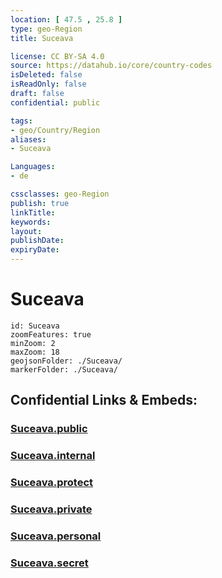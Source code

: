 ```yaml
---
location: [ 47.5 , 25.8 ] 
type: geo-Region
title: Suceava

license: CC BY-SA 4.0
source: https://datahub.io/core/country-codes
isDeleted: false
isReadOnly: false
draft: false
confidential: public

tags:
- geo/Country/Region
aliases:
- Suceava

Languages:
- de

cssclasses: geo-Region
publish: true
linkTitle: 
keywords: 
layout: 
publishDate: 
expiryDate: 
---
```


# Suceava

```leaflet
id: Suceava
zoomFeatures: true 
minZoom: 2 
maxZoom: 18
geojsonFolder: ./Suceava/
markerFolder: ./Suceava/
```


## Confidential Links & Embeds: 

### [Suceava.public](/_public/\Earth\Continent\Europe\Europe~East\Romania\Regions~Romania\Romania~Nord-EstSuceava.public.md) 

### [Suceava.internal](/_internal/\Earth\Continent\Europe\Europe~East\Romania\Regions~Romania\Romania~Nord-EstSuceava.internal.md) 

### [Suceava.protect](/_protect/\Earth\Continent\Europe\Europe~East\Romania\Regions~Romania\Romania~Nord-EstSuceava.protect.md) 

### [Suceava.private](/_private/\Earth\Continent\Europe\Europe~East\Romania\Regions~Romania\Romania~Nord-EstSuceava.private.md) 

### [Suceava.personal](/_personal/\Earth\Continent\Europe\Europe~East\Romania\Regions~Romania\Romania~Nord-EstSuceava.personal.md) 

### [Suceava.secret](/_secret/\Earth\Continent\Europe\Europe~East\Romania\Regions~Romania\Romania~Nord-EstSuceava.secret.md)

